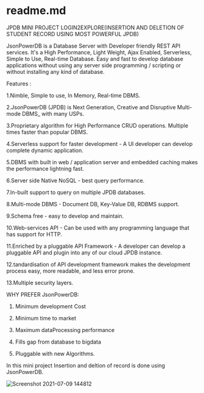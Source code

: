 # readme.md
JPDB MINI PROJECT LOGIN2EXPLORE(INSERTION AND DELETION OF STUDENT RECORD USING MOST POWERFUL JPDB)

JsonPowerDB is a Database Server with Developer friendly REST API services. It's a High Performance, Light Weight, Ajax Enabled, Serverless, Simple to Use, Real-time Database. Easy and fast to develop database applications without using any server side programming / scripting or without installing any kind of database.

Features :

1.Nimble, Simple to use, In Memory, Real-time DBMS.

2.JsonPowerDB (JPDB) is Next Generation, Creative and Disruptive Multi-mode DBMS_ with many USPs.

3.Proprietary algorithm for High Performance CRUD operations. Multiple times faster than popular DBMS.

4.Serverless support for faster development - A UI developer can develop complete dynamic application.

5.DBMS with built in web / application server and embedded caching makes the performance lightning fast.

6.Server side Native NoSQL - best query performance.

7.In-built support to query on multiple JPDB databases.

8.Multi-mode DBMS - Document DB, Key-Value DB, RDBMS support.

9.Schema free - easy to develop and maintain.






10.Web-services API - Can be used with any programming language that has support for HTTP.

11.Enriched by a pluggable API Framework - A developer can develop a pluggable API and plugin into any of our cloud JPDB instance.

12.tandardisation of API development framework makes the development process easy, more readable, and less error prone.

13.Multiple security layers.



WHY PREFER JsonPowerDB:



1. Minimum development Cost



3. Minimum time to market


5. Maximum dataProcessing performance


7. Fills gap from database to bigdata


9. Pluggable with new Algorithms.


In this mini project Insertion and deltion of record is done using JsonPowerDB.


![Screenshot 2021-07-09 144812](https://user-images.githubusercontent.com/87073894/125066218-5cd1ba00-e0d0-11eb-98a1-49efb3f7a949.png)


